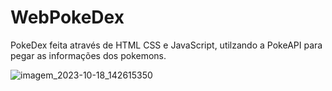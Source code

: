 # WebPokeDex

PokeDex feita através de HTML CSS e JavaScript, utilzando a PokeAPI para pegar as informações dos pokemons.

![imagem_2023-10-18_142615350](https://github.com/DominMFD/WebPokeDex/assets/134434652/4ccf8169-0a7a-4c39-9354-5627ff19b669)
